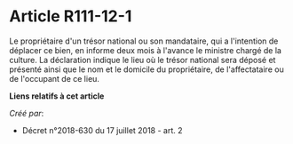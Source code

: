# Article R111-12-1

Le propriétaire d'un trésor national ou son mandataire, qui a l'intention de déplacer ce bien, en informe deux mois à
l'avance le ministre chargé de la culture. La déclaration indique le lieu où le trésor national sera déposé et présenté ainsi
que le nom et le domicile du propriétaire, de l'affectataire ou de l'occupant de ce lieu.

**Liens relatifs à cet article**

_Créé par_:

  - Décret n°2018-630 du 17 juillet 2018 - art. 2
